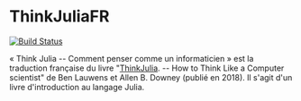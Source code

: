 # ThinkJuliaFR

[![Build Status](https://github.com/aquarelleX332/ThinkJuliaFR.jl/workflows/CI/badge.svg)](https://github.com/aquarelleX332/ThinkJuliaFR.jl/actions)

« Think Julia -- Comment penser comme un informaticien » est la traduction française du livre "[ThinkJulia](https://benlauwens.github.io/ThinkJulia.jl/latest/book.html). -- How to Think Like a Computer scientist" de Ben Lauwens et Allen B. Downey (publié en 2018). Il s'agit d'un livre d'introduction au langage Julia.

